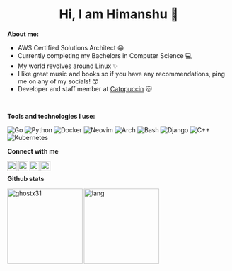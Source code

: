 
<h1 align="center">Hi, I am Himanshu 👋 </h1>

<!-- <img src="assets/cat-typing.gif" align="right" width="200px"> -->

**About me:**
- AWS Certified Solutions Architect 😁️
- Currently completing my Bachelors in Computer Science 💻️
- My world revolves around Linux ✨
- I like great music and books so if you have any recommendations, ping me on any of my socials! 😙️
- Developer and staff member at [Catppuccin](https://www.github.com/catppuccin/) 🐱

&#x200B;

**Tools and technologies I use:**

![Go](https://img.shields.io/badge/-Go-311701?style=for-the-badge&color=1e1e2e&logo=go&logoColor=74c7ec)
![Python](https://img.shields.io/badge/-Python-311701?style=for-the-badge&color=1e1e2e&logo=python&logoColor=f9e2af)
![Docker](https://img.shields.io/badge/-Docker-311701?style=for-the-badge&color=1e1e2e&logo=docker&logoColor=74c7ec)
![Neovim](https://img.shields.io/badge/-Neovim-311701?style=for-the-badge&color=1e1e2e&logo=neovim&logoColor=a6e3a1)
![Arch](https://img.shields.io/badge/-Archlinux-311701?style=for-the-badge&color=1e1e2e&logo=archlinux&logoColor=89b4fa)
![Bash](https://img.shields.io/badge/-Bash-311701?style=for-the-badge&color=1e1e2e&logo=gnu-bash&logoColor=bac2de)
![Django](https://img.shields.io/badge/-Django-311701?style=for-the-badge&color=1e1e2e&logo=django&logoColor=a6e3a1)
![C++](https://img.shields.io/badge/-C++-311701?style=for-the-badge&color=1e1e2e&logo=cplusplus&logoColor=74c7ec)
![Kubernetes](https://img.shields.io/badge/-Kubernetes-311701?style=for-the-badge&color=1e1e2e&logo=kubernetes&logoColor=f9e2af)
&#x200B;

**Connect with me**

[<img src="https://cdn.icon-icons.com/icons2/3660/PNG/512/logo_privacy_mail_cryptography_proton_protonmail_icon_228496.png" width="22" align="left" />][proton_mail]
[<img src="https://cdn.icon-icons.com/icons2/1906/PNG/512/iconfinder-reddit-4550872_121349.png" width="22" align="left" />][reddit]
[<img src="https://cdn.icon-icons.com/icons2/1945/PNG/512/iconfinder-discord-4661587_122459.png" width="22" align="left" />][discord]
[<img src="https://cdn.icon-icons.com/icons2/1211/PNG/512/1491579542-yumminkysocialmedia22_83078.png" width="22" align="left" />][twitter]
&#x200B;


**Github stats**

<img height="170" align="left" src="https://github-readme-stats.vercel.app/api?username=ghostx31&show_icons=true&bg_color=1e1e2e&border_color=b4befe&title_color=f5e0dc&text_color=cdd6f4&icon_color=89b4fa" alt="ghostx31" />	
<img src="https://github-readme-stats.vercel.app/api/top-langs/?username=ghostx31&layout=compact&show_icons=true&bg_color=1e1e2e&border_color=b4befe&title_color=f5e0dc&icon_color=89b4fa&text_color=cdd6f4&langs_count=6" height="170" align="left" alt="lang" />



[proton_mail]: mailto:spookyintheam@proton.me
[reddit]: https://www.reddit.com/user/needsleep31
[discord]: https://discord.com/users/680274737561206789
[twitter]: https://twitter.com/spookyintheam
